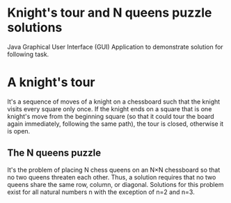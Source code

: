 # Knight's tour and N queens puzzle solutions
Java Graphical User Interface (GUI) Application to demonstrate solution for following task.

# A knight's tour 
It's a sequence of moves of a knight on a chessboard such that the knight visits every square only once. If the knight ends on a square that is one knight's move from the beginning square (so that it could tour the board again immediately, following the same path), the tour is closed, otherwise it is open.  
 
## The N queens puzzle
It's the problem of placing N chess queens on an N×N chessboard so that no two queens threaten each other. Thus, a solution requires that no two queens share the same row, column, or diagonal. Solutions for this problem exist for all natural numbers n with the exception of n=2 and n=3.   
